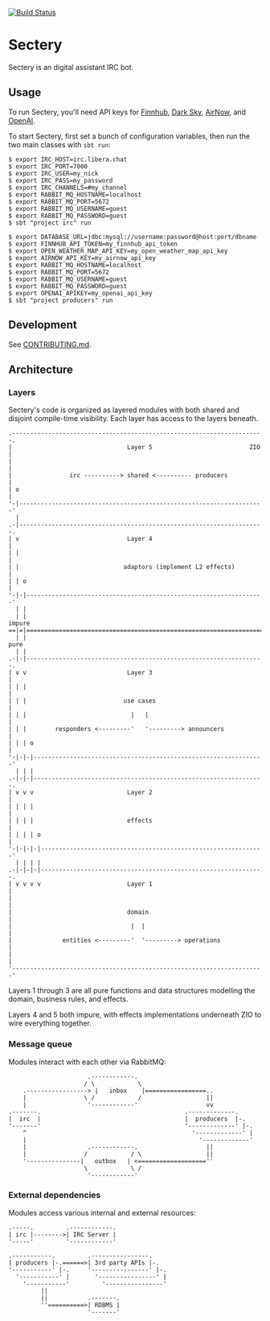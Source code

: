 [![Build Status][build-badge]][build-link]

[build-badge]: https://github.com/earldouglas/sectery/workflows/build/badge.svg "Build Status"
[build-link]: https://github.com/earldouglas/sectery/actions "GitHub Actions"

# Sectery

Sectery is an digital assistant IRC bot.

## Usage

To run Sectery, you'll need API keys for
[Finnhub](https://finnhub.io/docs/api), [Dark
Sky](https://darksky.net/dev), [AirNow](https://docs.airnowapi.org/),
and [OpenAI](https://platform.openai.com/docs/quickstart/api-keys).

To start Sectery, first set a bunch of configuration variables, then run
the two main classes with `sbt run`:

```
$ export IRC_HOST=irc.libera.chat
$ export IRC_PORT=7000
$ export IRC_USER=my_nick
$ export IRC_PASS=my_password
$ export IRC_CHANNELS=#my_channel
$ export RABBIT_MQ_HOSTNAME=localhost
$ export RABBIT_MQ_PORT=5672
$ export RABBIT_MQ_USERNAME=guest
$ export RABBIT_MQ_PASSWORD=guest
$ sbt "project irc" run
```

```
$ export DATABASE_URL=jdbc:mysql://username:password@host:port/dbname
$ export FINNHUB_API_TOKEN=my_finnhub_api_token
$ export OPEN_WEATHER_MAP_API_KEY=my_open_weather_map_api_key
$ export AIRNOW_API_KEY=my_airnow_api_key
$ export RABBIT_MQ_HOSTNAME=localhost
$ export RABBIT_MQ_PORT=5672
$ export RABBIT_MQ_USERNAME=guest
$ export RABBIT_MQ_PASSWORD=guest
$ export OPENAI_APIKEY=my_openai_api_key
$ sbt "project producers" run
```

## Development

See [CONTRIBUTING.md](CONTRIBUTING.md).

## Architecture

### Layers

Sectery's code is organized as layered modules with both shared and
disjoint compile-time visibility.  Each layer has access to the layers
beneath.

```
.----------------------------------------------------------------------.
|                                Layer 5                           ZIO |
|                                                                      |
|                irc ----------> shared <---------- producers          |
| o                                                                    |
'-|--------------------------------------------------------------------'
  |
.-|--------------------------------------------------------------------.
| v                              Layer 4                               |
| |                                                                    |
| |                             adaptors (implement L2 effects)        |
| | o                                                                  |
'-|-|------------------------------------------------------------------'
  | |
  | |                                                             impure
==|=|===================================================================
  | |                                                               pure
  | |
.-|-|------------------------------------------------------------------.
| v v                            Layer 3                               |
| | |                                                                  |
| | |                           use cases                              |
| | |                             |   |                                |
| | |        responders <---------'   '---------> announcers           |
| | | o                                                                |
'-|-|-|----------------------------------------------------------------'
  | | |
.-|-|-|----------------------------------------------------------------.
| v v v                          Layer 2                               |
| | | |                                                                |
| | | |                          effects                               |
| | | | o                                                              |
'-|-|-|-|--------------------------------------------------------------'
  | | | |
.-|-|-|-|--------------------------------------------------------------.
| v v v v                        Layer 1                               |
|                                                                      |
|                                domain                                |
|                                 |  |                                 |
|              entities <---------'  '---------> operations            |
|                                                                      |
'----------------------------------------------------------------------'
```

Layers 1 through 3 are all pure functions and data structures modelling
the domain, business rules, and effects.

Layers 4 and 5 both impure, with effects implementations underneath ZIO
to wire everything together.

### Message queue

Modules interact with each other via RabbitMQ:

```
                      .------------.
                     / \            \
    .-----------------> |   inbox    |=================..
    |                \ /            /                  ||
    |                 '------------'                   vv
.-------.                                        .-------------.
|  irc  |                                        |  producers  |-.
'-------'                                        '-------------' |-.
    ^                                              '-------------' |
    |                                                '-------------'
    |                 .------------.                   ||
    |                /            / \                  ||
    '---------------|   outbox   | <===================''
                     \            \ /
                      '------------'
```

### External dependencies

Modules access various internal and external resources:

```
.-----.         .------------.
| irc |-------->| IRC Server |
'-----'         '------------'

.-----------.         .----------------.
| producers |-.======>| 3rd party APIs |-.
'-----------' |-.     '----------------' |-.
  '-----------' |       '----------------' |
    '-----------'         '----------------'
         ||
         ||           .-------.
         ''==========>| RDBMS |
                      '-------'
```
